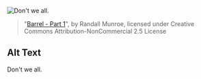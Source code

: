 ![Don't we all.](https://imgs.xkcd.com/comics/barrel_cropped_(1).jpg)
> "[Barrel - Part 1](https://xkcd.com/1/)", by Randall Munroe, licensed under Creative Commons Attribution-NonCommercial 2.5 License

## Alt Text
Don't we all.
